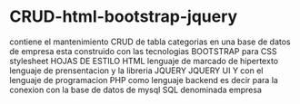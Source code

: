# CRUD-html-bootstrap-jquery

contiene el mantenimiento CRUD de tabla categorias en una base de datos de empresa
esta construido con las tecnologias BOOTSTRAP para CSS stylesheet HOJAS DE ESTILO
HTML lenguaje de marcado de hipertexto lenguaje de prensentacion y
la libreria JQUERY JQUERY UI Y con el lenguaje de programacion PHP como lenguaje backend es decir
para la conexion con la base de datos de mysql SQL denominada
empresa
